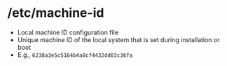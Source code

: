 # /etc/machine-id

- Local machine ID configuration file
- Unique machine ID of the local system that is set during installation or boot
- E.g., `6238a3e5c5164b4a8cf4432dd03c36fa`
